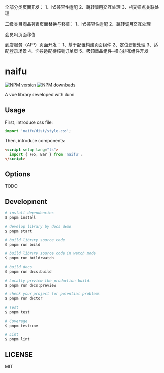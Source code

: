 全部分类页面开发：
1、h5兼容性适配
2、跳转调用交互处理
3、相交锚点关联处理

二级类目商品列表页面替换与移植：
1、h5兼容性适配
2、跳转调用交互处理

会员吗页面移值

到店服务（APP）页面开发：
1、基于配置构建页面组件
2、定位逻辑处理
3、适配登录场景
4、卡券适配待核销订单页
5、吸顶商品组件-横向排布组件开发


# naifu

[![NPM version](https://img.shields.io/npm/v/naifu.svg?style=flat)](https://npmjs.org/package/naifu)
[![NPM downloads](http://img.shields.io/npm/dm/naifu.svg?style=flat)](https://npmjs.org/package/naifu)

A vue library developed with dumi

## Usage

First, introduce css file:

```ts
import 'naifu/dist/style.css';
```

Then, introduce components:

```html
<script setup lang="ts">
  import { Foo, Bar } from 'naifu';
</script>
```

## Options

TODO

## Development

```bash
# install dependencies
$ pnpm install

# develop library by docs demo
$ pnpm start

# build library source code
$ pnpm run build

# build library source code in watch mode
$ pnpm run build:watch

# build docs
$ pnpm run docs:build

# Locally preview the production build.
$ pnpm run docs:preview

# check your project for potential problems
$ pnpm run doctor

# Test
$ pnpm test

# Coverage
$ pnpm test:cov

# Lint
$ pnpm lint
```

## LICENSE

MIT
